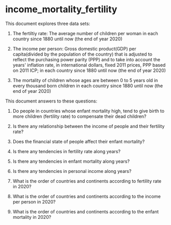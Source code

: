# income_mortality_fertility
This document explores three data sets:

1) The fertiltiy rate: The average number of children per woman in each country since 1880 until now (the end of year 2020)

2) The income per person: Gross domestic product(GDP) per capita(divided by the population of the country) that is adjusted to reflect the purchasing power parity (PPP) and to take into account the years' inflation rate, in international dollars, fixed 2011 prices, PPP based on 2011 ICP; in each country since 1880 until now (the end of year 2020)

3) The mortality of children whose ages are between 0 to 5 years old in every thousand born children in each country since 1880 until now (the end of year 2020)

This document answers to these questions:

1) Do people in countries whose enfant mortality high, tend to give birth to more children (fertility rate) to compensate their dead children?

2) Is there any relationship between the income of people and their fertility rate?

3) Does the financial state of people affect their enfant mortality?

4) Is there any tendencies in fertility rate along years?

5) Is there any tendencies in enfant mortality along years?

6) Is there any tendencies in personal income along years?

7) What is the order of countries and continents according to fertility rate in 2020?

8) What is the order of countries and continents according to the income per person in 2020?

9) What is the order of countries and continents according to the enfant mortality in 2020?
